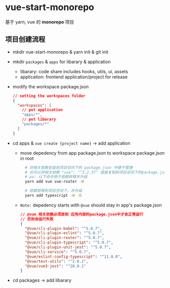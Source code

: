 # vue-start-monorepo

基于 yarn, vue 的 **monorepo** 项目

## 项目创建流程

- mkdir vue-start-monorepo & yarn init & git init
- mkdir `packages` & `apps` for libarary & application
  - libarary: code share includes hooks, utils, ui, assets
  - application: frontend application/project for release
- modify the workspace package.json
  ```json
  // setting the workspaces folder
  {
    "workspaces": [
      // put application
      "apps/*",
      // put libarary
      "packages/*"
    ]
  }
  ```
- cd apps & `vue create {project name}` -> add application

  - move depedency from app package.json to workspace package.json in root

    ```bash
      # 将相关依赖安装到项目空间下的 package.json 中便于管理
      # 也可以将相关依赖 "vue": "^3.2.37" 直接复制到项目空间下的package.json中
      # ps: 以下命令用于依赖转移并升级
      yarn add vue vue-router -W

      # 依赖转移到项目空间下，并升级
      yarn add typescript -W -D
    ```

  - `Note:` depedency starts with `@vue` should stay in app's package.json
    ```json
    // @vue 相关依赖必须放到 应用内部的package.json中才会正常运行
    // 否则会运行失败
    {
      "@vue/cli-plugin-babel": "^5.0.7",
      "@vue/cli-plugin-eslint": "^5.0.7",
      "@vue/cli-plugin-router": "^5.0.7",
      "@vue/cli-plugin-typescript": "^5.0.7",
      "@vue/cli-plugin-unit-jest": "^5.0.7",
      "@vue/cli-service": "^5.0.7",
      "@vue/eslint-config-typescript": "^11.0.0",
      "@vue/test-utils": "^2.0.2",
      "@vue/vue3-jest": "^28.0.1"
    }
    ```

- cd packages -> add libarary
